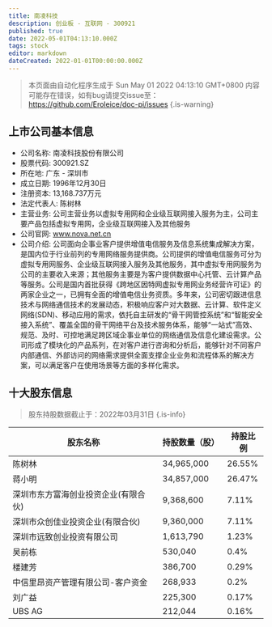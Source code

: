 ```yaml
---
title: 南凌科技
description: 创业板 - 互联网 - 300921
published: true
date: 2022-05-01T04:13:10.000Z
tags: stock
editor: markdown
dateCreated: 2022-01-01T00:00:00.000Z
---
```


> 本页面由自动化程序生成于 Sun May 01 2022 04:13:10 GMT+0800
> 内容可能存在错误，如有bug请提交issue至：https://github.com/Eroleice/doc-pi/issues
{.is-warning}

## 上市公司基本信息
- 公司名称: 南凌科技股份有限公司
- 股票代码: 300921.SZ
- 所在地: 广东 - 深圳市
- 成立日期: 1996年12月30日
- 注册资本: 13,168.737万元
- 法定代表人: 陈树林
- 主营业务: 公司主营业务以虚拟专用网和企业级互联网接入服务为主，公司主要产品包括虚拟专用网，企业级互联网接入及其他服务
- 公司官网: www.nova.net.cn
- 公司介绍: 公司面向企事业客户提供增值电信服务及信息系统集成解决方案，是国内位于行业前列的专用网络服务提供商。公司提供的增值电信服务可分为虚拟专用网服务、企业级互联网接入服务及其他服务，其中虚拟专用网服务为公司的主要收入来源；其他服务主要是为客户提供数据中心托管、云计算产品等服务。公司是国内首批获得《跨地区因特网虚拟专用网业务经营许可证》的两家企业之一，已拥有全面的增值电信业务资质。多年来，公司密切跟进信息技术与网络通信技术的发展动态，积极响应客户对大数据、云计算、软件定义网络(SDN)、移动应用的需求，依托自主研发的“骨干网管控系统”和“智能安全接入系统”、覆盖全国的骨干网络平台及技术服务体系，能够“一站式”高效、规范、及时、可控地满足跨区域企事业单位的网络通信及信息化建设需求。公司形成了模块化的产品系列，在对客户进行咨询和分析后，能够针对不同客户内部通信、外部访问的网络需求提供全面支撑企业业务和流程体系的解决方案，可以满足客户在使用场景等方面的多样化需求。


## 十大股东信息
> 股东持股数据截止于：2022年03月31日
{.is-info}

| 股东名称 | 持股数量（股） | 持股比例 |
| --- | --- | --- |
| 陈树林 | 34,965,000 | 26.55% |
| 蒋小明 | 34,857,000 | 26.47% |
| 深圳市东方富海创业投资企业(有限合伙) | 9,368,600 | 7.11% |
| 深圳市众创佳业投资企业(有限合伙) | 9,360,000 | 7.11% |
| 深圳市远致创业投资有限公司 | 1,613,790 | 1.23% |
| 吴前栋 | 530,040 | 0.4% |
| 楼建芳 | 386,700 | 0.29% |
| 中信里昂资产管理有限公司-客户资金 | 268,933 | 0.2% |
| 刘广益 | 225,300 | 0.17% |
| UBS  AG | 212,044 | 0.16% |




